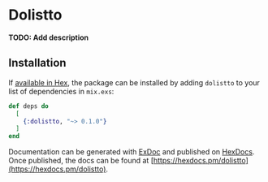 # Dolistto

**TODO: Add description**

## Installation

If [available in Hex](https://hex.pm/docs/publish), the package can be installed
by adding `dolistto` to your list of dependencies in `mix.exs`:

```elixir
def deps do
  [
    {:dolistto, "~> 0.1.0"}
  ]
end
```

Documentation can be generated with [ExDoc](https://github.com/elixir-lang/ex_doc)
and published on [HexDocs](https://hexdocs.pm). Once published, the docs can
be found at [https://hexdocs.pm/dolistto](https://hexdocs.pm/dolistto).


